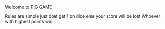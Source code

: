 Welcome to PIG GAME

Rules are simple just dont get 1 on dice else your score will be lost
Whoever with highest points win
